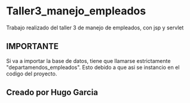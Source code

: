 # Taller3_manejo_empleados
Trabajo realizado del taller 3 de manejo de empleados, con jsp y servlet

## IMPORTANTE
Si va a importar la base de datos, tiene que llamarse estrictamente "departamendos_empleados". Esto debido a que asi se instancio en el codigo del proyecto.

## Creado por Hugo Garcia
